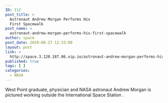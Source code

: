 ```yaml
---
ID: 112
post_title: >
  Astronaut Andrew Morgan Performs His
  First Spacewalk
post_name: >
  astronaut-andrew-morgan-performs-his-first-spacewalk
author: space
post_date: 2019-08-27 12:33:00
layout: post
link: >
  http://space.3.120.187.86.xip.io/astronaut-andrew-morgan-performs-his-first-spacewalk
published: true
tags: [ ]
categories:
  - NASA
---
```

West Point graduate, physician and NASA astronaut Andrew Morgan is pictured working outside the International Space Station . 